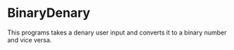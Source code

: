 # BinaryDenary
This programs takes a denary user input and converts it to a binary number and vice versa.
